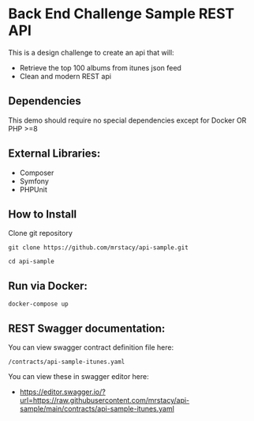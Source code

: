 Back End Challenge Sample REST API
=======================

This is a design challenge to create an api that will:
* Retrieve the top 100 albums from itunes json feed 
* Clean and modern REST api

Dependencies
-------------
This demo should require no special dependencies except for Docker OR PHP >=8

External Libraries:
-------------------
* Composer
* Symfony
* PHPUnit 

How to Install
---------------
Clone git repository
```
git clone https://github.com/mrstacy/api-sample.git

cd api-sample
```

Run via Docker:
--------------
```
docker-compose up
```

REST Swagger documentation:
---------------------------
You can view swagger contract definition file here:
```
/contracts/api-sample-itunes.yaml
```

You can view these in swagger editor here:
* https://editor.swagger.io/?url=https://raw.githubusercontent.com/mrstacy/api-sample/main/contracts/api-sample-itunes.yaml





